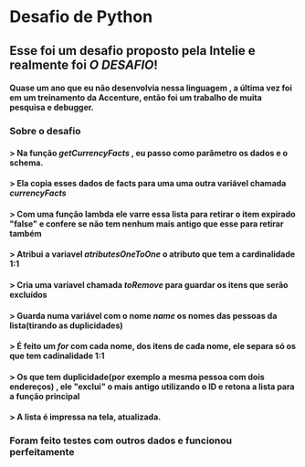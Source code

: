 # Desafio de Python 

## Esse foi um desafio proposto pela Intelie e realmente foi _O DESAFIO_!
#### Quase um ano que eu não desenvolvia nessa linguagem , a última vez foi em um treinamento da Accenture, então foi um trabalho de muita pesquisa e debugger.

### Sobre o desafio
#### > Na função _getCurrencyFacts_ , eu passo como parâmetro os dados e o schema.
#### > Ela copia esses dados de facts para uma uma outra variável chamada _currencyFacts_
#### > Com uma função lambda ele varre essa lista para retirar o item expirado "false" e confere se não tem nenhum mais antigo que esse para retirar também
#### > Atribui a variavel _atributesOneToOne_ o atributo que tem a cardinalidade 1:1
#### > Cria uma varíavel chamada _toRemove_ para guardar os itens que serão excluídos
#### > Guarda numa variável com o nome _name_ os nomes das pessoas da lista(tirando as duplicidades)
#### > É feito um _for_ com cada nome, dos itens de cada nome, ele separa só os que tem cadinalidade 1:1
#### > Os que tem duplicidade(por exemplo a mesma pessoa com dois endereços) , ele "exclui" o mais antigo utilizando o ID e retona a lista para a função principal
#### > A lista é impressa na tela, atualizada.

### Foram feito testes com outros dados e funcionou perfeitamente
